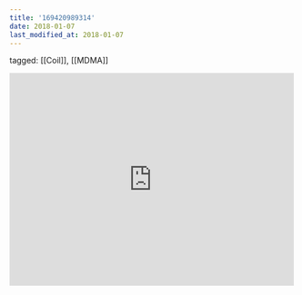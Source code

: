 ```yaml
---
title: '169420989314'
date: 2018-01-07
last_modified_at: 2018-01-07
---
```

tagged: [[Coil]], [[MDMA]]
<iframe allow="accelerometer; autoplay; clipboard-write; encrypted-media; gyroscope; picture-in-picture" allowfullscreen="" frameborder="0" height="375" id="youtube_iframe" src="https://www.youtube.com/embed/JiXxpTyrSGI?feature=oembed&amp;enablejsapi=1&amp;origin=https://safe.txmblr.com&amp;wmode=opaque" width="500"></iframe>